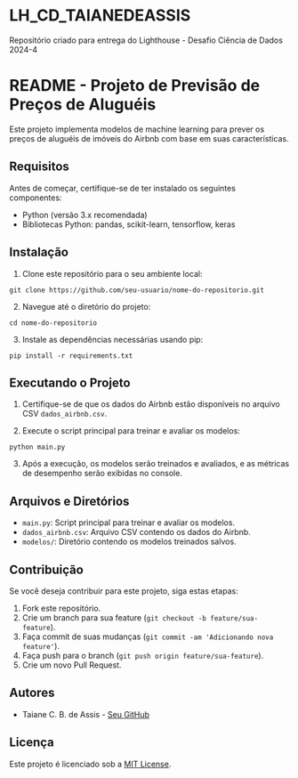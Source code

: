 # LH_CD_TAIANEDEASSIS
Repositório criado para entrega do Lighthouse - Desafio Ciência de Dados 2024-4


# README - Projeto de Previsão de Preços de Aluguéis

Este projeto implementa modelos de machine learning para prever os preços de aluguéis de imóveis do Airbnb com base em suas características.

## Requisitos

Antes de começar, certifique-se de ter instalado os seguintes componentes:

- Python (versão 3.x recomendada)
- Bibliotecas Python: pandas, scikit-learn, tensorflow, keras

## Instalação

1. Clone este repositório para o seu ambiente local:

```
git clone https://github.com/seu-usuario/nome-do-repositorio.git
```

2. Navegue até o diretório do projeto:

```
cd nome-do-repositorio
```

3. Instale as dependências necessárias usando pip:

```
pip install -r requirements.txt
```

## Executando o Projeto

1. Certifique-se de que os dados do Airbnb estão disponíveis no arquivo CSV `dados_airbnb.csv`.

2. Execute o script principal para treinar e avaliar os modelos:

```
python main.py
```

3. Após a execução, os modelos serão treinados e avaliados, e as métricas de desempenho serão exibidas no console.

## Arquivos e Diretórios

- `main.py`: Script principal para treinar e avaliar os modelos.
- `dados_airbnb.csv`: Arquivo CSV contendo os dados do Airbnb.
- `modelos/`: Diretório contendo os modelos treinados salvos.

## Contribuição

Se você deseja contribuir para este projeto, siga estas etapas:

1. Fork este repositório.
2. Crie um branch para sua feature (`git checkout -b feature/sua-feature`).
3. Faça commit de suas mudanças (`git commit -am 'Adicionando nova feature'`).
4. Faça push para o branch (`git push origin feature/sua-feature`).
5. Crie um novo Pull Request.

## Autores

- Taiane C. B. de Assis - [Seu GitHub](https://github.com/taianecbassis)

## Licença

Este projeto é licenciado sob a [MIT License](LICENSE).
